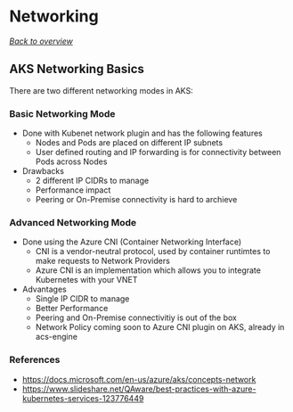 # Networking

[_Back to overview_](README.md)

## AKS Networking Basics

There are two different networking modes in AKS:

### Basic Networking Mode

- Done with Kubenet network plugin and has the following features
  - Nodes and Pods are placed on different IP subnets
  - User defined routing and IP forwarding is for connectivity between Pods across Nodes
- Drawbacks
  - 2 different IP CIDRs to manage
  - Performance impact
  - Peering or On-Premise connectivity is hard to archieve

### Advanced Networking Mode

- Done using the Azure CNI (Container Networking Interface)
  - CNI is a vendor-neutral protocol, used by container runtimtes to make requests to Network Providers
  - Azure CNI is an implementation which allows you to integrate Kubernetes with your VNET
- Advantages
  - Single IP CIDR to manage
  - Better Performance
  - Peering and On-Premise connectivitiy is out of the box
  - Network Policy coming soon to Azure CNI plugin on AKS, already in acs-engine

### References

- https://docs.microsoft.com/en-us/azure/aks/concepts-network
- https://www.slideshare.net/QAware/best-practices-with-azure-kubernetes-services-123776449
